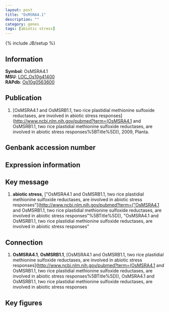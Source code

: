 ```yaml
---
layout: post
title: "OsMSRA4.1"
description: ""
category: genes
tags: [abiotic stress]
---
```

{% include JB/setup %}

## Information
__Symbol__: OsMSRA4.1  
__MSU__: [LOC_Os10g41400](http://rice.plantbiology.msu.edu/cgi-bin/ORF_infopage.cgi?orf=LOC_Os10g41400)  
__RAPdb__: [Os10g0563600](http://rapdb.dna.affrc.go.jp/viewer/gbrowse_details/irgsp1?name=Os10g0563600)  

## Publication
1. [OsMSRA4.1 and OsMSRB1.1, two rice plastidial methionine sulfoxide reductases, are involved in abiotic stress responses](http://www.ncbi.nlm.nih.gov/pubmed?term=(OsMSRA4.1 and OsMSRB1.1, two rice plastidial methionine sulfoxide reductases, are involved in abiotic stress responses%5BTitle%5D)), 2009, Planta.

## Genbank accession number

## Expression information

## Key message
1. __abiotic stress__, ["OsMSRA4.1 and OsMSRB1.1, two rice plastidial methionine sulfoxide reductases, are involved in abiotic stress responses"](http://www.ncbi.nlm.nih.gov/pubmed?term=("OsMSRA4.1 and OsMSRB1.1, two rice plastidial methionine sulfoxide reductases, are involved in abiotic stress responses"%5BTitle%5D)), "OsMSRA4.1 and OsMSRB1.1, two rice plastidial methionine sulfoxide reductases, are involved in abiotic stress responses"

## Connection
1. __OsMSRA4.1__, __OsMSRB1.1__, [OsMSRA4.1 and OsMSRB1.1, two rice plastidial methionine sulfoxide reductases, are involved in abiotic stress responses](http://www.ncbi.nlm.nih.gov/pubmed?term=(OsMSRA4.1 and OsMSRB1.1, two rice plastidial methionine sulfoxide reductases, are involved in abiotic stress responses%5BTitle%5D)), OsMSRA4.1 and OsMSRB1.1, two rice plastidial methionine sulfoxide reductases, are involved in abiotic stress responses

## Key figures


